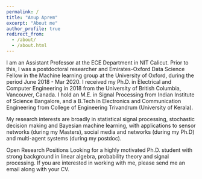 ```yaml
---
permalink: /
title: "Anup Aprem"
excerpt: "About me"
author_profile: true
redirect_from: 
  - /about/
  - /about.html
---
```


I am an Assistant Professor at the ECE Department in NIT Calicut. Prior to this, I was a postdoctoral researcher and Emirates-Oxford Data Science Fellow in the Machine learning group at the University of Oxford, during the period June 2018 - Mar 2020. I received my Ph.D. in Electrical and Computer Engineering in 2018 from the University of British Columbia, Vancouver, Canada. I hold an M.E. in Signal Processing from Indian Institute of Science Bangalore, and a B.Tech in Electronics and Communication Engineering from  College of Engineering Trivandrum (University of Kerala).

My research interests are broadly in statistical signal processing, stochastic decision making and Bayesian machine learning, with applications to sensor networks (during my Masters), social media and networks (during my Ph.D) and multi-agent systems (during my postdoc). 




Open Research Positions
Looking for a highly motivated Ph.D. student with strong background in linear algebra, probability theory and signal processing. If you are interested in working with me, please send me an email along with your CV. 
